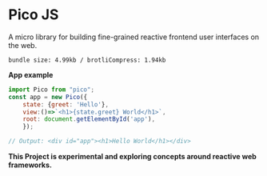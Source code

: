 # Pico JS

A micro library for building fine-grained reactive frontend user interfaces on the web.

`bundle size: 4.99kb / brotliCompress: 1.94kb`

**App example**

```js
import Pico from "pico";
const app = new Pico({
    state: {greet: 'Hello'},
    view:()=>`<h1>{state.greet} World</h1>`,
    root: document.getElementById('app'),
    });

// Output: <div id="app"><h1>Hello World</h1></div>
```

**This Project is experimental and exploring concepts around reactive web frameworks.**



